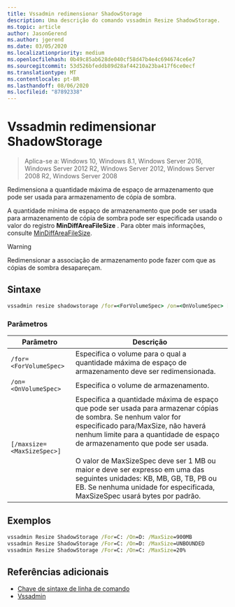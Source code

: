 ```yaml
---
title: Vssadmin redimensionar ShadowStorage
description: Uma descrição do comando vssadmin Resize ShadowStorage.
ms.topic: article
author: JasonGerend
ms.author: jgerend
ms.date: 03/05/2020
ms.localizationpriority: medium
ms.openlocfilehash: 0b49c85ab628de040cf58d47b4e4c694674ce6e7
ms.sourcegitcommit: 53d526bfeddb89d28af44210a23ba417f6ce0ecf
ms.translationtype: MT
ms.contentlocale: pt-BR
ms.lasthandoff: 08/06/2020
ms.locfileid: "87892338"
---
```

# <a name="vssadmin-resize-shadowstorage"></a>Vssadmin redimensionar ShadowStorage

> Aplica-se a: Windows 10, Windows 8.1, Windows Server 2016, Windows Server 2012 R2, Windows Server 2012, Windows Server 2008 R2, Windows Server 2008

Redimensiona a quantidade máxima de espaço de armazenamento que pode ser usada para armazenamento de cópia de sombra.

A quantidade mínima de espaço de armazenamento que pode ser usada para armazenamento de cópia de sombra pode ser especificada usando o valor do registro **MinDiffAreaFileSize** . Para obter mais informações, consulte [MinDiffAreaFileSize](/windows/win32/backup/registry-keys-for-backup-and-restore#mindiffareafilesize).

> [!WARNING]
> Redimensionar a associação de armazenamento pode fazer com que as cópias de sombra desapareçam.

## <a name="syntax"></a>Sintaxe

```cmd
vssadmin resize shadowstorage /for=<ForVolumeSpec> /on=<OnVolumeSpec> [/maxsize=<MaxSizeSpec>]
```

### <a name="parameters"></a>Parâmetros

|Parâmetro|Descrição|
|---|---|
`/for=<ForVolumeSpec>`  | Especifica o volume para o qual a quantidade máxima de espaço de armazenamento deve ser redimensionada.
`/on=<OnVolumeSpec>` | Especifica o volume de armazenamento.
`[/maxsize=<MaxSizeSpec>]` |  Especifica a quantidade máxima de espaço que pode ser usada para armazenar cópias de sombra. Se nenhum valor for especificado para/MaxSize, não haverá nenhum limite para a quantidade de espaço de armazenamento que pode ser usada.  <br> <br> O valor de MaxSizeSpec deve ser 1 MB ou maior e deve ser expresso em uma das seguintes unidades: KB, MB, GB, TB, PB ou EB. Se nenhuma unidade for especificada, MaxSizeSpec usará bytes por padrão.

## <a name="examples"></a>Exemplos

```cmd
vssadmin Resize ShadowStorage /For=C: /On=D: /MaxSize=900MB
vssadmin Resize ShadowStorage /For=C: /On=D: /MaxSize=UNBOUNDED
vssadmin Resize ShadowStorage /For=C: /On=C: /MaxSize=20%
```

## <a name="additional-references"></a>Referências adicionais

* [Chave de sintaxe de linha de comando](./command-line-syntax-key.md)
* [Vssadmin](vssadmin.md)
